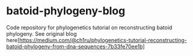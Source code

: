 # batoid-phylogeny-blog

Code repository for phylogenetics tutorial on reconstructing batoid phylogeny. See original blog here[https://medium.com/@ch1ru/phylogenetics-tutorial-reconstructing-batoid-phylogeny-from-dna-sequences-7b33fe70ee1b]
